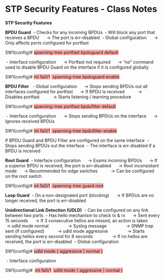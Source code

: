 # STP Security Features - Class Notes

**STP Security Features**

**BPDU Guard**
 - Checks for any incoming BPDUs
 - Will block any port that receives a BPDU
     -> The port is err-disabled
 - Global configuration
     -> Only affects ports configured for portfast

SW1(config)# <span style="background-color: #ffaaaa">spanning-tree portfast bpduguard default</span>

 - Interface configuration
     -> Portfast not required
     -> “no” command used to disable BPDU Guard on the interface if it is configured globally

SW1(config)# <span style="background-color: #ffaaaa">int fa0/1</span>
<span style="background-color: #ffaaaa"> spanning-tree bpduguard enable</span>

**BPDU Filter**
  - Global configuration
     -> Stops sending BPDUs out all interfaces configured for portfast
     -> If BPDU is received
          -> Disables portfast
          -> Starts listening / learning procedure

SW1(config)# <span style="background-color: #ffaaaa">spanning-tree portfast bpdufilter default</span>

 - Interface configuration
     -> Stops sending BPDUs on the interface
     -> Ignores received BPDUs

SW1(config)# <span style="background-color: #ffaaaa">int fa0/1</span>
<span style="background-color: #ffaaaa"> spanning-tree bpdufilter enable</span>

If BPDU Guard and BPDU Filter are configured on the same interface
 - Stops sending BPDUs out the interface
 - The interface is err-disabled if a BPDU is received

**Root Guard**
 - Interface configuration
     -> Exams incoming BPDUs
     -> If a superior BPDU is received, the port is err-disabled
     -> Root inconsistant mode
     -> Recommended for edge switches
          -> Can be configured on the root switch

SW1(config)# <span style="background-color: #ffaaaa">int fa0/1</span>
<span style="background-color: #ffaaaa"> spanning-tree guard root</span>

**Loop Guard**
 - On a non-designated port (blocking)
     -> If BPDUs are no longer received, the port is err-disabled

**Unidirectional Link Detection (UDLD)**
 - Can be configured on any link between two ports
 - Has hello mechanism to check tx & rx
     -> Sent every 15 seconds
     -> If 3 consecutive hellos are missed, an action is taken
          -> udld mode normal
               -> Syslog message
               -> SNMP trap sent (if configured)
          -> udld mode aggressive
               -> Starts sending hellos every second for 8 seconds
               -> If no hellos are received, the port is err-disabled
 - Global configuration

SW1(config)# <span style="background-color: #ffaaaa">udld mode { aggressive | normal }</span>

 - Interface configuration

SW1(config)#  <span style="background-color: #ffaaaa">int fa0/1</span>
<span style="background-color: #ffaaaa"> udld mode { aggressive | normal }</span>
